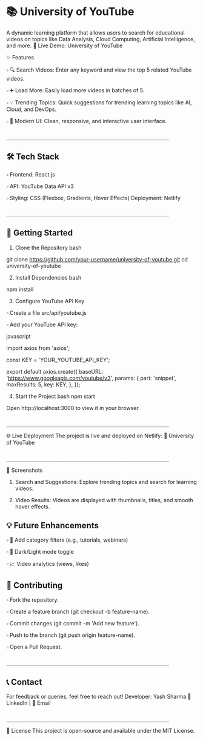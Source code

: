 # 📚 University of YouTube
A dynamic learning platform that allows users to search for educational videos on topics like Data Analysis, Cloud Computing, Artificial Intelligence, and more.
🔗 Live Demo: University of YouTube

✨ Features

  ▫ 🔍 Search Videos: Enter any keyword and view the top 5 related YouTube videos.

  ▫ ➕ Load More: Easily load more videos in batches of 5.

  ▫ 💡 Trending Topics: Quick suggestions for trending learning topics like AI, Cloud, and DevOps.

  ▫ 🎨 Modern UI: Clean, responsive, and interactive user interface.

                                        ____________________________________________________________
## 🛠️ Tech Stack

  ▫ Frontend: React.js

  ▫ API: YouTube Data API v3

  ▫ Styling: CSS (Flexbox, Gradients, Hover Effects)
Deployment: Netlify

                                        ____________________________________________________________

## 🚀 Getting Started

1. Clone the Repository
bash

git clone https://github.com/your-username/university-of-youtube.git
cd university-of-youtube

2. Install Dependencies
bash

npm install

3. Configure YouTube API Key

  ▫ Create a file src/api/youtube.js

  ▫ Add your YouTube API key:
  
javascript

import axios from 'axios';

const KEY = 'YOUR_YOUTUBE_API_KEY';

export default axios.create({
  baseURL: 'https://www.googleapis.com/youtube/v3',
  params: {
    part: 'snippet',
    maxResults: 5,
    key: KEY,
  },
});


4. Start the Project
bash
npm start

Open http://localhost:3000 to view it in your browser.

                                        ____________________________________________________________

🌐 Live Deployment
The project is live and deployed on Netlify:
🔗 University of YouTube

                                        ____________________________________________________________

📸 Screenshots
1. Search and Suggestions:
Explore trending topics and search for learning videos.

2. Video Results:
Videos are displayed with thumbnails, titles, and smooth hover effects.

## 💡 Future Enhancements

  ▫ 🎯 Add category filters (e.g., tutorials, webinars)

  ▫ 🌙 Dark/Light mode toggle

  ▫ 📈 Video analytics (views, likes)

## 🤝 Contributing

  ▫ Fork the repository.

  ▫ Create a feature branch (git checkout -b feature-name).

  ▫ Commit changes (git commit -m 'Add new feature').

  ▫ Push to the branch (git push origin feature-name).

  ▫ Open a Pull Request.

                                        ____________________________________________________________

## 📞 Contact
For feedback or queries, feel free to reach out!
Developer: Yash Sharma
🔗 LinkedIn | 📧 Email

                                        ____________________________________________________________

📄 License
This project is open-source and available under the MIT License.
